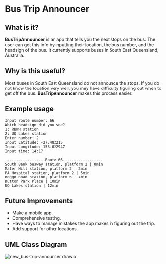 # Bus Trip Announcer

## What is it?

**BusTripAnnouncer** is an app that tells you the next stops on the bus. The user can get this info by inputting their location, the bus number, and the headsign of the bus. It currently supports buses in South East Queensland, Australia.

## Why is this useful?

Most buses in South East Queensland do not announce the stops. If you do not know the location very well, you may have difficulty figuring out when to get off the bus.
**BusTripAnnouncer** makes this process easier.

## Example usage
```
Input route number: 66
Which headsign did you see?
1: RBWH station
2: UQ Lakes station
Enter number: 2
Input Latitude: -27.482215
Input Longitude: 153.022947
Input time: 14:17

------------------Route 66------------------
South Bank busway station, platform 2 | 0min
Mater Hill station, platform 2 | 2min
PA Hospital station, platform 2 | 5min
Boggo Road station, platform 6 | 7min
Dutton Park Place | 10min
UQ Lakes station | 12min
```

## Future Improvements
- Make a mobile app.
- Comprehensive testing.
- Have ways to manage mistakes the app makes in figuring out the trip.
- Add support for other locations.


## UML Class Diagram

![new_bus-trip-announcer drawio](https://user-images.githubusercontent.com/101725589/218023724-4830377d-3553-4062-bef9-2160b59390b9.png)
